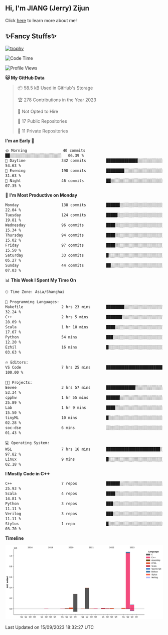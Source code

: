 ## Hi, I'm JIANG (Jerry) Zijun

Click [here](https://jzjerry.github.io/about/) to learn more about me!

## ✨Fancy Stuffs✨
[![trophy](https://github-profile-trophy.vercel.app/?username=jzjerry&theme=onedark)](https://github.com/ryo-ma/github-profile-trophy)
<!--START_SECTION:waka-->
![Code Time](http://img.shields.io/badge/Code%20Time-17%20hrs%202%20mins-blue)

![Profile Views](http://img.shields.io/badge/Profile%20Views-1-blue)

**🐱 My GitHub Data** 

> 📦 58.5 kB Used in GitHub's Storage 
 > 
> 🏆 278 Contributions in the Year 2023
 > 
> 🚫 Not Opted to Hire
 > 
> 📜 17 Public Repositories 
 > 
> 🔑 11 Private Repositories 
 > 
**I'm an Early 🐤** 

```text
🌞 Morning                40 commits          ██░░░░░░░░░░░░░░░░░░░░░░░   06.39 % 
🌆 Daytime                342 commits         ██████████████░░░░░░░░░░░   54.63 % 
🌃 Evening                198 commits         ████████░░░░░░░░░░░░░░░░░   31.63 % 
🌙 Night                  46 commits          ██░░░░░░░░░░░░░░░░░░░░░░░   07.35 % 
```
📅 **I'm Most Productive on Monday** 

```text
Monday                   138 commits         ██████░░░░░░░░░░░░░░░░░░░   22.04 % 
Tuesday                  124 commits         █████░░░░░░░░░░░░░░░░░░░░   19.81 % 
Wednesday                96 commits          ████░░░░░░░░░░░░░░░░░░░░░   15.34 % 
Thursday                 94 commits          ████░░░░░░░░░░░░░░░░░░░░░   15.02 % 
Friday                   97 commits          ████░░░░░░░░░░░░░░░░░░░░░   15.50 % 
Saturday                 33 commits          █░░░░░░░░░░░░░░░░░░░░░░░░   05.27 % 
Sunday                   44 commits          ██░░░░░░░░░░░░░░░░░░░░░░░   07.03 % 
```


📊 **This Week I Spent My Time On** 

```text
🕑︎ Time Zone: Asia/Shanghai

💬 Programming Languages: 
Makefile                 2 hrs 23 mins       ████████░░░░░░░░░░░░░░░░░   32.24 % 
C++                      2 hrs 5 mins        ███████░░░░░░░░░░░░░░░░░░   28.09 % 
Scala                    1 hr 18 mins        ████░░░░░░░░░░░░░░░░░░░░░   17.67 % 
Python                   54 mins             ███░░░░░░░░░░░░░░░░░░░░░░   12.20 % 
Ezhil                    16 mins             █░░░░░░░░░░░░░░░░░░░░░░░░   03.63 % 

🔥 Editors: 
VS Code                  7 hrs 25 mins       █████████████████████████   100.00 % 

🐱‍💻 Projects: 
Eevee                    3 hrs 57 mins       █████████████░░░░░░░░░░░░   53.34 % 
cpphw                    1 hr 55 mins        ██████░░░░░░░░░░░░░░░░░░░   25.89 % 
Lab                      1 hr 9 mins         ████░░░░░░░░░░░░░░░░░░░░░   15.50 % 
tinyML                   10 mins             █░░░░░░░░░░░░░░░░░░░░░░░░   02.28 % 
soc-dse                  6 mins              ░░░░░░░░░░░░░░░░░░░░░░░░░   01.43 % 

💻 Operating System: 
WSL                      7 hrs 16 mins       ████████████████████████░   97.82 % 
Linux                    9 mins              █░░░░░░░░░░░░░░░░░░░░░░░░   02.18 % 
```

**I Mostly Code in C++** 

```text
C++                      7 repos             ██████░░░░░░░░░░░░░░░░░░░   25.93 % 
Scala                    4 repos             ████░░░░░░░░░░░░░░░░░░░░░   14.81 % 
Python                   3 repos             ███░░░░░░░░░░░░░░░░░░░░░░   11.11 % 
Verilog                  3 repos             ███░░░░░░░░░░░░░░░░░░░░░░   11.11 % 
Stylus                   1 repo              █░░░░░░░░░░░░░░░░░░░░░░░░   03.70 % 
```



**Timeline**

![Lines of Code chart](https://raw.githubusercontent.com/Jzjerry/Jzjerry/main/assets/bar_graph.png)


 Last Updated on 15/09/2023 18:32:27 UTC
<!--END_SECTION:waka-->
